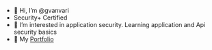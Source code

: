 - 👋 Hi, I’m @gvanvari
- Security+ Certified
- 👀 I’m interested in application security. Learning application and Api security basics
- 🌱 My [Portfolio](https://gvanvari.github.io/) 
<!--
- 💞️ I’m looking to collaborate on ...
- 📫 How to reach me ...
-->
<!---
gvanvari/gvanvari is a ✨ special ✨ repository because its `README.md` (this file) appears on your GitHub profile.
You can click the Preview link to take a look at your changes.
--->
